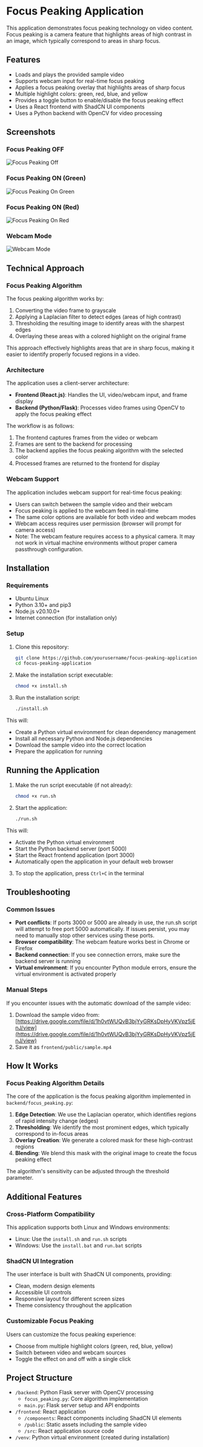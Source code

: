 # Focus Peaking Application

This application demonstrates focus peaking technology on video content. Focus peaking is a camera feature that highlights areas of high contrast in an image, which typically correspond to areas in sharp focus.

## Features

- Loads and plays the provided sample video
- Supports webcam input for real-time focus peaking
- Applies a focus peaking overlay that highlights areas of sharp focus
- Multiple highlight colors: green, red, blue, and yellow
- Provides a toggle button to enable/disable the focus peaking effect
- Uses a React frontend with ShadCN UI components
- Uses a Python backend with OpenCV for video processing

## Screenshots

### Focus Peaking OFF
![Focus Peaking Off](screenshots/focus_peaking_off.png)

### Focus Peaking ON (Green)
![Focus Peaking On Green](screenshots/focus_peaking_green.png)

### Focus Peaking ON (Red)
![Focus Peaking On Red](screenshots/focus_peaking_red.png)

### Webcam Mode
![Webcam Mode](screenshots/webcam_mode.png)

## Technical Approach

### Focus Peaking Algorithm

The focus peaking algorithm works by:

1. Converting the video frame to grayscale
2. Applying a Laplacian filter to detect edges (areas of high contrast)
3. Thresholding the resulting image to identify areas with the sharpest edges
4. Overlaying these areas with a colored highlight on the original frame

This approach effectively highlights areas that are in sharp focus, making it easier to identify properly focused regions in a video.

### Architecture

The application uses a client-server architecture:

- **Frontend (React.js)**: Handles the UI, video/webcam input, and frame display
- **Backend (Python/Flask)**: Processes video frames using OpenCV to apply the focus peaking effect

The workflow is as follows:
1. The frontend captures frames from the video or webcam
2. Frames are sent to the backend for processing
3. The backend applies the focus peaking algorithm with the selected color
4. Processed frames are returned to the frontend for display

### Webcam Support

The application includes webcam support for real-time focus peaking:
- Users can switch between the sample video and their webcam
- Focus peaking is applied to the webcam feed in real-time
- The same color options are available for both video and webcam modes
- Webcam access requires user permission (browser will prompt for camera access)
- Note: The webcam feature requires access to a physical camera. It may not work in virtual machine environments without proper camera passthrough configuration.

## Installation

### Requirements

- Ubuntu Linux
- Python 3.10+ and pip3
- Node.js v20.10.0+
- Internet connection (for installation only)

### Setup

1. Clone this repository:
   ```bash
   git clone https://github.com/yourusername/focus-peaking-application.git
   cd focus-peaking-application
   ```

2. Make the installation script executable:
   ```bash
   chmod +x install.sh
   ```

3. Run the installation script:
   ```bash
   ./install.sh
   ```

This will:
- Create a Python virtual environment for clean dependency management
- Install all necessary Python and Node.js dependencies
- Download the sample video into the correct location
- Prepare the application for running

## Running the Application

1. Make the run script executable (if not already):
   ```bash
   chmod +x run.sh
   ```

2. Start the application:
   ```bash
   ./run.sh
   ```

This will:
- Activate the Python virtual environment
- Start the Python backend server (port 5000)
- Start the React frontend application (port 3000)
- Automatically open the application in your default web browser

3. To stop the application, press `Ctrl+C` in the terminal

## Troubleshooting

### Common Issues

- **Port conflicts**: If ports 3000 or 5000 are already in use, the run.sh script will attempt to free port 5000 automatically. If issues persist, you may need to manually stop other services using these ports.
- **Browser compatibility**: The webcam feature works best in Chrome or Firefox
- **Backend connection**: If you see connection errors, make sure the backend server is running
- **Virtual environment**: If you encounter Python module errors, ensure the virtual environment is activated properly

### Manual Steps

If you encounter issues with the automatic download of the sample video:

1. Download the sample video from: [https://drive.google.com/file/d/1h0vtWUQvB3bjYyGRKsDpHyVKVpz5jEnJ/view](https://drive.google.com/file/d/1h0vtWUQvB3bjYyGRKsDpHyVKVpz5jEnJ/view)
2. Save it as `frontend/public/sample.mp4`

## How It Works

### Focus Peaking Algorithm Details

The core of the application is the focus peaking algorithm implemented in `backend/focus_peaking.py`:

1. **Edge Detection**: We use the Laplacian operator, which identifies regions of rapid intensity change (edges)
2. **Thresholding**: We identify the most prominent edges, which typically correspond to in-focus areas
3. **Overlay Creation**: We generate a colored mask for these high-contrast regions
4. **Blending**: We blend this mask with the original image to create the focus peaking effect

The algorithm's sensitivity can be adjusted through the threshold parameter.

## Additional Features

### Cross-Platform Compatibility
This application supports both Linux and Windows environments:
- Linux: Use the `install.sh` and `run.sh` scripts
- Windows: Use the `install.bat` and `run.bat` scripts

### ShadCN UI Integration
The user interface is built with ShadCN UI components, providing:
- Clean, modern design elements
- Accessible UI controls
- Responsive layout for different screen sizes
- Theme consistency throughout the application

### Customizable Focus Peaking
Users can customize the focus peaking experience:
- Choose from multiple highlight colors (green, red, blue, yellow)
- Switch between video and webcam sources
- Toggle the effect on and off with a single click

## Project Structure
- `/backend`: Python Flask server with OpenCV processing
  - `focus_peaking.py`: Core algorithm implementation
  - `main.py`: Flask server setup and API endpoints
- `/frontend`: React application
  - `/components`: React components including ShadCN UI elements
  - `/public`: Static assets including the sample video
  - `/src`: React application source code
- `/venv`: Python virtual environment (created during installation)
